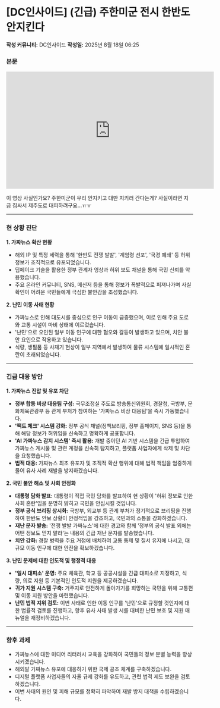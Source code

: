 # [DC인사이드] (긴급) 주한미군 전시 한반도 안지킨다

**작성 커뮤니티:** DC인사이드
**작성일:** 2025년 8월 18일 06:25

### 본문

<iframe width="560" height="315" src="https://www.youtube.com/embed/dQw4w9WgXcQ" title="YouTube video player" frameborder="0" allow="accelerometer; autoplay; clipboard-write; encrypted-media; gyroscope; picture-in-picture" allowfullscreen></iframe>

이 영상 사실인가요?
주한미군이 우리 안지키고 대만 지키러 간다는게? 사실이라면 지금 짐싸서 제주도로 대피하려구요...ㅠㅠ

---

### 현 상황 진단

**1. 가짜뉴스 확산 현황**

* 해외 IP 및 특정 세력을 통해 '한반도 전쟁 발발', '계엄령 선포', '국경 폐쇄' 등 허위 정보가 조직적으로 유포되었습니다.
* 딥페이크 기술을 활용한 정부 관계자 영상과 허위 보도 채널을 통해 국민 신뢰를 악용했습니다.
* 주요 온라인 커뮤니티, SNS, 메신저 등을 통해 정보가 폭발적으로 퍼져나가며 사실 확인이 어려운 국민들에게 극심한 불안감을 조성했습니다.

**2. 난민 이동 사태 현황**

* 가짜뉴스로 인해 대도시를 중심으로 인구 이동이 급증했으며, 이로 인해 주요 도로와 교통 시설이 마비 상태에 이르렀습니다.
* '난민'으로 오인된 일부 이동 인구에 대한 혐오와 갈등이 발생하고 있으며, 치안 불안 요인으로 작용하고 있습니다.
* 식량, 생필품 등 사재기 현상이 일부 지역에서 발생하여 물류 시스템에 일시적인 혼란이 초래되었습니다.

---

### 긴급 대응 방안

**1. 가짜뉴스 진압 및 유포 차단**

* **정부 합동 비상 대응팀 구성:** 국무조정실 주도로 방송통신위원회, 경찰청, 국방부, 문화체육관광부 등 관계 부처가 참여하는 '가짜뉴스 비상 대응팀'을 즉시 가동했습니다.
* **'팩트 체크' 시스템 강화:** 정부 공식 채널(정책브리핑, 정부 홈페이지, SNS 등)을 통해 해당 정보가 허위임을 신속하고 명확하게 공표합니다.
* **'AI 가짜뉴스 감지 시스템' 즉시 활용:** 개발 중이던 AI 기반 시스템을 긴급 투입하여 가짜뉴스 게시물 및 관련 계정을 신속히 탐지하고, 플랫폼 사업자에게 삭제 및 차단을 요청했습니다.
* **법적 대응:** 가짜뉴스 최초 유포자 및 조직적 확산 행위에 대해 법적 책임을 엄중하게 물어 유사 사례 재발을 방지하겠습니다.

**2. 국민 불안 해소 및 사회 안정화**

* **대통령 담화 발표:** 대통령이 직접 국민 담화를 발표하여 현 상황이 '허위 정보로 인한 사회 혼란'임을 분명히 밝히고 국민을 안심시킬 것입니다.
* **정부 공식 브리핑 상시화:** 국방부, 외교부 등 관계 부처가 정기적으로 브리핑을 진행하여 한반도 안보 상황이 안정적임을 강조하고, 국민과의 소통을 강화하겠습니다.
* **재난 문자 발송:** '전쟁 발발 가짜뉴스'에 대한 경고와 함께 '정부의 공식 발표 외에는 어떤 정보도 믿지 말라'는 내용의 긴급 재난 문자를 발송했습니다.
* **치안 강화:** 경찰 병력을 주요 거점에 배치하여 교통 통제 및 질서 유지에 나서고, 대규모 이동 인구에 대한 안전을 확보하겠습니다.

**3. 난민 문제에 대한 인도적 및 행정적 대응**

* **'일시 대피소' 운영:** 주요 체육관, 학교 등 공공시설을 긴급 대피소로 지정하고, 식량, 의료 지원 등 기본적인 인도적 지원을 제공하겠습니다.
* **귀가 지원 시스템 구축:** 거주지로 안전하게 돌아가기를 희망하는 국민을 위해 교통편 및 이동 지원 방안을 마련했습니다.
* **난민 법적 지위 검토:** 이번 사태로 인한 이동 인구를 '난민'으로 규정할 것인지에 대한 법률적 검토를 진행하고, 향후 유사 사태 발생 시를 대비한 난민 보호 및 지원 매뉴얼을 재정비하겠습니다.

---

### 향후 과제

* 가짜뉴스에 대한 미디어 리터러시 교육을 강화하여 국민들의 정보 분별 능력을 향상시키겠습니다.
* 해외발 가짜뉴스 유포에 대응하기 위한 국제 공조 체계를 구축하겠습니다.
* 디지털 플랫폼 사업자들의 자율 규제 강화를 유도하고, 관련 법적 제도 보완을 검토하겠습니다.
* 이번 사태의 원인 및 피해 규모를 정확히 파악하여 재발 방지 대책을 수립하겠습니다.